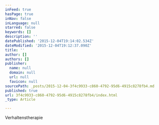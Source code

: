 ```yaml
---
inFeed: true
hasPage: true
inNav: false
inLanguage: null
starred: false
keywords: []
description: ''
datePublished: '2015-12-04T19:14:02.534Z'
dateModified: '2015-12-04T19:12:37.090Z'
title: ''
author: []
authors: []
publisher:
  name: null
  domain: null
  url: null
  favicon: null
sourcePath: _posts/2015-12-04-3f4c9933-c860-4792-95d6-4915c8278fb4.md
published: true
url: 3f4c9933-c860-4792-95d6-4915c8278fb4/index.html
_type: Article

---
```

Verhaltenstherapie